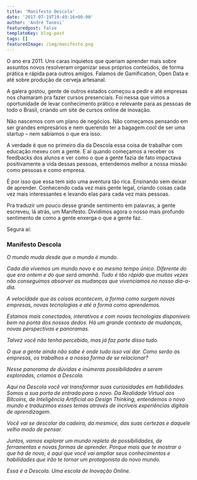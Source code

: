 ```yaml
---
title: 'Manifesto Descola'
date: '2017-07-19T19:49:16+00:00'
author: 'André Tanesi'
featuredpost: false
templateKey: blog-post
tags: []
featuredImage: /img/manifesto.png
---
```

O ano era 2011. Uns caras inquietos que queriam aprender mais sobre assuntos novos resolveram organizar seus próprios conteúdos, de forma prática e rápida para outros amigos. Falamos de Gamification, Open Data e até sobre produção de cerveja artesanal.

A galera gostou, gente de outros estados começou a pedir e até empresas nos chamaram pra fazer cursos presenciais. Foi nessa que vimos a oportunidade de levar conhecimento prático e relevante para as pessoas de todo o Brasil, criando um site de cursos online de inovação.

Não nascemos com um plano de negócios. Não começamos pensando em ser grandes empresários e nem querendo ter a bagagem cool de ser uma startup – nem sabíamos o que era isso.

A verdade é que no primeiro dia da Descola essa coisa de trabalhar com educação mexeu com a gente. E aí quando começamos a receber os feedbacks dos alunos e ver como o que a gente fazia de fato impactava positivamente a vida dessas pessoas, entendemos melhor a nossa missão como pessoas e como empresa.

É por isso que essa tem sido uma aventura tão rica. Ensinando sem deixar de aprender. Conhecendo cada vez mais gente legal, criando coisas cada vez mais interessantes e levando elas para cada vez mais pessoas.

Pra traduzir um pouco desse grande sentimento em palavras, a gente escreveu, lá atrás, um Manifesto. Dividimos agora o nosso mais profundo sentimento de como a gente enxerga o que a gente faz.

Segura aí:

### **Manifesto Descola**

*O mundo muda desde que o mundo é mundo.*

*Cada dia vivemos um mundo novo e ao mesmo tempo único. Diferente do que era ontem e do que será amanhã. Tudo é tão rápido que muitas vezes não conseguimos absorver as mudanças que vivenciamos no nosso dia-a-dia.*

*A velocidade que as coisas acontecem, a forma como surgem novas empresas, novas tecnologias e até a forma como aprendemos.*

*Estamos mais conectados, interativos e com novas tecnologias disponíveis bem na ponta dos nossos dedos. Há um grande contexto de mudanças, novas perspectivas e panoramas.*

*Talvez você não tenha percebido, mas já faz parte disso tudo.*

*O que a gente ainda não sabe é onde tudo isso vai dar. Como serão as empresas, os trabalhos e a nossa forma de se relacionar?*

*Nesse panorama de dúvidas e inúmeras possibilidades a serem exploradas, criamos a Descola.*

*Aqui na Descola você vai transformar suas curiosidades em habilidades. Somos a sua porta de entrada para o novo. Da Realidade Virtual aos Bitcoins, de Inteligência Artificial ao Design Thinking, entendemos o novo mundo e traduzimos esses temas através de incríveis experiências digitais de aprendizagem.*

*Você vai se descolar da cadeira, da mesmice, das suas certezas e daquele velho modo de pensar.*

*Juntos, vamos explorar um mundo repleto de possibilidades, de ferramentas e novas formas de aprender. Porque mais que te mostrar o que há de novo, é aqui que você vai ampliar seus conhecimentos e habilidades que irão te tornar um protagonista do novo mundo.*

*Essa é a Descola. Uma escola de Inovação Online.*